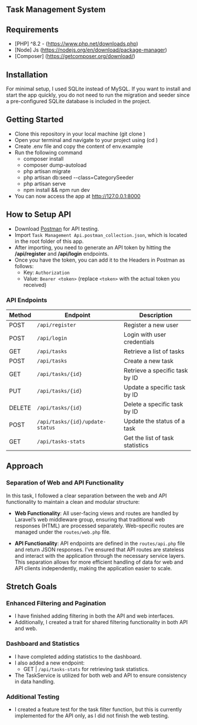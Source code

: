 ## Task Management System 

## Requirements
- [PHP] ^8.2 - (https://www.php.net/downloads.php) 
- [Node] Js (https://nodejs.org/en/download/package-manager)
- [Composer] (https://getcomposer.org/download/)


## Installation
For minimal setup, I used SQLite instead of MySQL. If you want to install and start the app quickly, you do not need to run the migration and seeder since a pre-configured SQLite database is included in the project.


## Getting Started
- Clone this repository in your local machine (git clone <repository-url>)
- Open your terminal and navigate to your project using (cd <localpath>)
- Create .env file and copy the content of env.example
- Run the following command 
    - composer install
    - composer dump-autoload
    - php artisan migrate 
    - php artisan db:seed --class=CategorySeeder
    - php artisan serve
    - npm install && npm run dev 
- You can now access the app at http://127.0.0.1:8000


## How to Setup API
- Download [Postman](https://www.postman.com/) for API testing.
- Import `Task Management Api.postman_collection.json`, which is located in the root folder of this app.
- After importing, you need to generate an API token by hitting the **/api/register** and **/api/login** endpoints.
- Once you have the token, you can add it to the Headers in Postman as follows:
    - Key: `Authorization`
    - Value: `Bearer <token>` (replace `<token>` with the actual token you received)

### API Endpoints
| Method | Endpoint                          | Description                        |
|--------|-----------------------------------|------------------------------------|
| POST   | `/api/register`                   | Register a new user                |
| POST   | `/api/login`                      | Login with user credentials        |
| GET    | `/api/tasks`                      | Retrieve a list of tasks           |
| POST   | `/api/tasks`                      | Create a new task                  |
| GET    | `/api/tasks/{id}`                 | Retrieve a specific task by ID     |
| PUT    | `/api/tasks/{id}`                 | Update a specific task by ID       |
| DELETE | `/api/tasks/{id}`                 | Delete a specific task by ID       |
| POST   | `/api/tasks/{id}/update-status`   | Update the status of a task        |
| GET    | `/api/tasks-stats`                | Get the list of task statistics    |


## Approach
### Separation of Web and API Functionality
In this task, I followed a clear separation between the web and API functionality to maintain a clean and modular structure:

- **Web Functionality**: All user-facing views and routes are handled by Laravel’s web middleware group, ensuring that traditional web responses (HTML) are processed separately. Web-specific routes are managed under the `routes/web.php` file.
  
- **API Functionality**: API endpoints are defined in the `routes/api.php` file and return JSON responses. I’ve ensured that API routes are stateless and interact with the application through the necessary service layers. This separation allows for more efficient handling of data for web and API clients independently, making the application easier to scale.


## Stretch Goals

### Enhanced Filtering and Pagination
- I have finished adding filtering in both the API and web interfaces.
- Additionally, I created a trait for shared filtering functionality in both API and web.

### Dashboard and Statistics
- I have completed adding statistics to the dashboard.
- I also added a new endpoint: 
  - GET | `/api/tasks-stats` for retrieving task statistics.
- The TaskService is utilized for both web and API to ensure consistency in data handling.

### Additional Testing
- I created a feature test for the task filter function, but this is currently implemented for the API only, as I did not finish the web testing.
